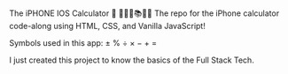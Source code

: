 The iPHONE IOS Calculator 📱 🤳🧮🤖📚🔢🔣
The repo for the iPhone calculator code-along using HTML, CSS, and Vanilla JavaScript!

Symbols used in this app: ± % ÷ × − + =

I just created this project to know the basics of the Full Stack Tech.
